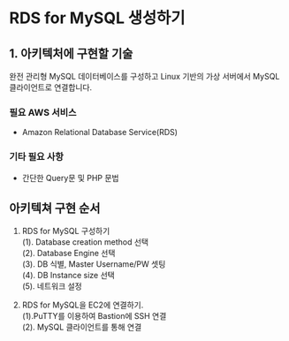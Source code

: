 # RDS for MySQL 생성하기

## 1. 아키텍처에 구현할 기술
완전 관리형 MySQL 데이터베이스를 구성하고 Linux 기반의 가상 서버에서 MySQL 클라이언트로 연결합니다.

### 필요 AWS 서비스
- Amazon Relational Database Service(RDS)

### 기타 필요 사항
- 간단한 Query문 및 PHP 문법

## 아키텍쳐 구현 순서
1. RDS for MySQL 구성하기<br>
   (1). Database creation method 선택<br>
   (2). Database Engine 선택<br>
   (3). DB 식별, Master Username/PW 셋팅<br>
   (4). DB Instance size 선택<br>
   (5). 네트워크 설정<br>

2. RDS for MySQL을 EC2에 연결하기.<br>
    (1).PuTTY를 이용하여 Bastion에 SSH 연결<br>
    (2). MySQL 클라이언트를 통해 연결<br>

    